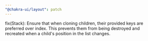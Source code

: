 ```yaml
---
"@chakra-ui/layout": patch
---
```


fix(Stack): Ensure that when cloning children, their provided keys are preferred
over index. This prevents them from being destroyed and recreated when a child's
position in the list changes.
